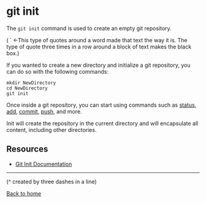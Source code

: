 # git init

The `git init` command is used to create an empty git repository.

( `  <-This type of quotes around a word made that text the way it is. The type of quote three times in a row around a block of text makes the black box.)

If you wanted to create a new directory and initialize a git repository, you can do so with the following commands:
```
mkdir NewDirectory
cd NewDirectory
git init
```

Once inside a git repository, you can start using commands such as 
[status](./Status.md), 
[add](./Add.md), 
[commit](./Commit.md), 
[push](./Push.md), 
and more.

Init will create the repository in the current directory and will encapsulate all content, including other directories.

## Resources

- [Git Init Documentation](https://git-scm.com/docs/git-init)

---
(^ created by three dashes in a line)

[Back to home](../README.md)